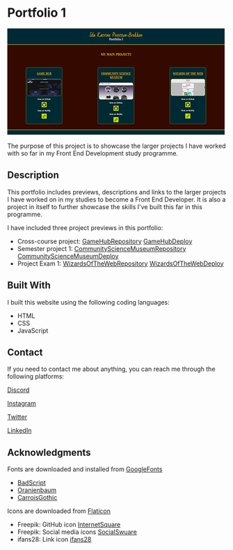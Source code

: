 # Portfolio 1

![image](visuals/portfolio-index-500.png)

The purpose of this project is to showcase the larger projects I have worked with so far in my Front End Development study programme.

## Description

This portfolio includes previews, descriptions and links to the larger projects I have worked on in my studies to become a Front End Developer. It is also a project in itself to further showcase the skills I've built this far in this programme.

I have included three project previews in this portfolio:

- Cross-course project: [GameHubRepository](https://github.com/Prebre/2021-10-04_Ida-Katrine-Presttun-Brekken-MA-3_fp) [GameHubDeploy](https://2021-10-04-ikpb-ma3-fp.netlify.app/)
- Semester project 1: [CommunityScienceMuseumRepository](https://github.com/Prebre/2021-12-06_Ida-Katrine-Presttun-Brekken_SP1-fp) [CommunityScienceMuseumDeploy](https://2021-12-06-ida-katrine-presttun-brekken-sp1-fp.netlify.app/)
- Project Exam 1: [WizardsOfTheWebRepository](https://github.com/Noroff-FEU-Assignments/project-exam-1-Prebre) [WizardsOfTheWebDeploy](https://project-exam-ikpb.netlify.app/)

## Built With

I built this website using the following coding languages:

- HTML
- CSS
- JavaScript

## Contact

If you need to contact me about anything, you can reach me through the following platforms:

[Discord](https://discord.com/channels/@svevngjengar#4627)

[Instagram](http://instagram.com/prebredev)

[Twitter](https://twitter.com/Ribbon_Blues)

[LinkedIn](http://linkedin.com/in/ida-katrine-presttun-brekken-aa2659206)

## Acknowledgments

Fonts are downloaded and installed from [GoogleFonts](https://fonts.google.com/)

- [BadScript](https://fonts.google.com/specimen/Bad+Script?query=bad+script)
- [Oranienbaum](https://fonts.google.com/specimen/Oranienbaum?query=oranienbaum)
- [CarroisGothic](https://fonts.google.com/specimen/Carrois+Gothic?query=carrois)

Icons are downloaded from [Flaticon](https://www.flaticon.com/)

- Freepik: GitHub icon [InternetSquare](https://www.flaticon.com/packs/internet-67)
- Freepik: Social media icons [SocialSwuare](https://www.flaticon.com/packs/social-37)
- ifans28: Link icon [ifans28](https://www.flaticon.com/packs/interface-basic-10)
